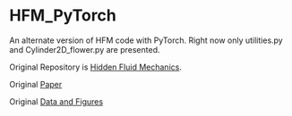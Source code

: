 # HFM_PyTorch
An alternate version of HFM code with PyTorch. 
Right now only utilities.py and Cylinder2D_flower.py are presented.

Original Repository is [Hidden Fluid Mechanics](https://github.com/maziarraissi/HFM).

Original [Paper](https://science.sciencemag.org/content/367/6481/1026.abstract)

Original [Data and Figures](https://bit.ly/2NRB65U)


